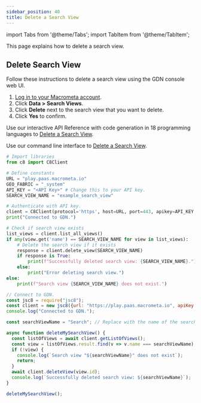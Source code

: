 ```yaml
---
sidebar_position: 40
title: Delete a Search View
---
```


import Tabs from '@theme/Tabs';
import TabItem from '@theme/TabItem';

This page explains how to delete a search view.

## Delete Search View

<Tabs groupId="operating-systems">
<TabItem value="console" label="Web Console">

Follow these instructions to delete a search view using the GDN console web UI.

1. [Log in to your Macrometa account](https://auth-play.macrometa.io/).
1. Click **Data > Search Views**.
1. Click **Delete** next to the search view that you want to delete.
1. Click **Yes** to confirm.

</TabItem>
<TabItem value="api" label="REST API">

Use our interactive API Reference with code generation in 18 programming languages to [Delete a Search View](https://www.macrometa.com/docs/api#/operations/deleteView).


</TabItem>
<TabItem value="cli" label="CLI">

Use our command line interface to [Delete a Search View](../../CLI/search-views-cli#gdnsl-view-delete).


</TabItem>
<TabItem value="py" label="Python SDK">

```py
# Import libraries
from c8 import C8Client

# Define constants
URL = "play.paas.macrometa.io"
GEO_FABRIC = "_system"
API_KEY = "<API Key>" # Change this to your API key.
SEARCH_VIEW_NAME = "example_search_view"

# Authenticate with API key.
client = C8Client(protocol='https', host=URL, port=443, apikey=API_KEY, geofabric=GEO_FABRIC)
print("Connected to GDN.")

# Check if search view exists
list_views = client.list_all_views()
if any(view.get('name') == SEARCH_VIEW_NAME for view in list_views):
    # Delete the search view if it exists
    response = client.delete_view(SEARCH_VIEW_NAME)
    if response is True:
        print(f"Successfully deleted search view: {SEARCH_VIEW_NAME}.")
    else:
        print("Error deleting search view.")
else:
    print(f"Search view {SEARCH_VIEW_NAME} does not exist.")
```

</TabItem>
<TabItem value="js" label="JavaScript SDK">

```js
// Connect to GDN.
const jsc8 = require("jsc8");
const client = new jsc8({url: "https://play.paas.macrometa.io", apiKey: "<API Key>", fabricName: "_system"});
console.log("Connected to GDN.");

const searchViewName = "Search"; // Replace with the name of the search view you want to delete.

async function deleteMySearchView() {
  const listOfViews = await client.getListOfViews();
  const view = listOfViews.result.find(v => v.name === searchViewName);
  if (!view) {
    console.log(`Search view "${searchViewName}" does not exist`);
    return;
  }
  await client.deleteView(view.id);
  console.log(`Successfully deleted search view: ${searchViewName}`);
}

deleteMySearchView();


```

</TabItem>
</Tabs>